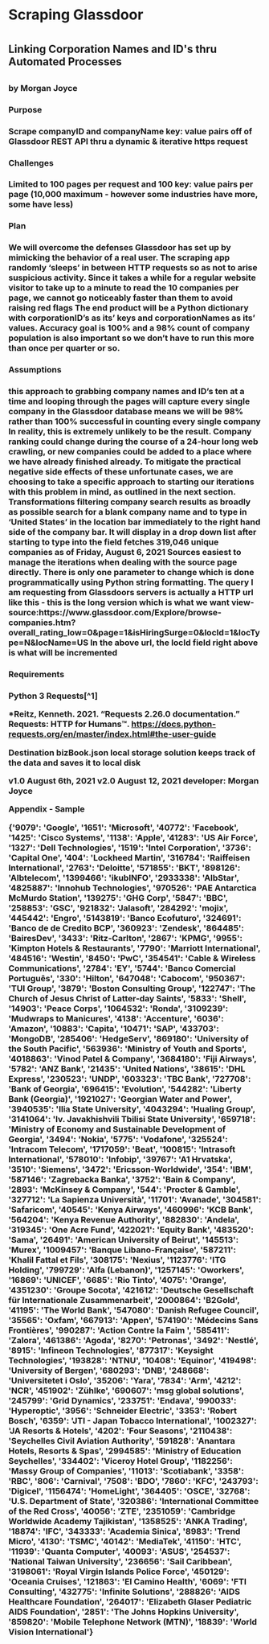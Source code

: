 <h1>Scraping Glassdoor<h1>
<h2>Linking Corporation Names and ID's thru Automated Processes<h2>
<h3>by Morgan Joyce<h3>
 
<h3>Purpose<h3>
Scrape companyID and companyName key: value pairs off of Glassdoor REST API thru a dynamic & iterative https request

<h3>Challenges<h3>
Limited to 100 pages per request and 100 key: value pairs per page (10,000 maximum - however some industries have more, some have less)

<h3>Plan<h3>
We will overcome the defenses Glassdoor  has set up by mimicking the behavior of a real user. The scraping app randomly ‘sleeps’ in between HTTP requests so as not to arise suspicious activity. Since it takes a while for a regular website visitor to take up to a minute to read the 10 companies per page, we cannot go noticeably faster than them to avoid raising red flags
The end product will be a Python dictionary with corporationID’s as its’ keys and corporationNames as its’ values. Accuracy goal is 100% and a 98% count of company population is also important so we don’t have to run this more than once per quarter or so.

<h3>Assumptions<h3>
this approach to grabbing company names and ID’s ten at a time and looping through the pages will capture every single company in the Glassdoor database means we will be 98% rather than 100% successful in counting every single company
In reality, this is extremely unlikely to be the result. Company ranking could change during the course of a 24-hour long web crawling, or new companies could be added to a place where we have already finished already. To mitigate the practical negative side effects of these unfortunate cases, we are choosing to take a specific approach to starting our iterations with this problem in mind, as outlined in the next section.
Transformations
filtering company search results as broadly as possible
search for a blank company name and to type in ‘United States’ in the location bar
immediately to the right hand side of the company bar. It will display in a drop down list after starting to type into the field
fetches 319,046 unique companies as of Friday, August 6, 2021
Sources
easiest to manage the iterations when dealing with the source page directly. There is only one parameter to change which is done programmatically using Python string formatting. The query I am requesting from Glassdoors servers is actually a HTTP url like this - this is the long version which is what we want
view-source:https://www.glassdoor.com/Explore/browse-companies.htm?overall_rating_low=0&page=1&isHiringSurge=0&locId=1&locType=N&locName=US
In the above url, the locId field right above is what will be incremented

<h3>Requirements<h3>
Python 3
Requests[^1]

*Reitz, Kenneth. 2021. “Requests 2.26.0 documentation.” Requests: HTTP for Humans™. https://docs.python-requests.org/en/master/index.html#the-user-guide


Destination
bizBook.json local storage solution keeps track of the data and saves it to local disk


v1.0 August 6th, 2021
v2.0 August 12, 2021
developer: Morgan Joyce


Appendix - Sample


{'9079': 'Google',
 '1651': 'Microsoft',
 '40772': 'Facebook',
 '1425': 'Cisco Systems',
 '1138': 'Apple',
 '41283': 'US Air Force',
 '1327': 'Dell Technologies',
 '1519': 'Intel Corporation',
 '3736': 'Capital One',
 '404': 'Lockheed Martin',
 '316784': 'Raiffeisen International',
 '2763': 'Deloitte',
 '571855': 'BKT',
 '898126': 'Albtelecom',
 '1399466': 'ikubINFO',
 '2933338': 'AlbStar',
 '4825887': 'Innohub Technologies',
 '970526': 'PAE Antarctica McMurdo Station',
 '139275': 'GHG Corp',
 '5847': 'BBC',
 '258853': 'GSC',
 '921832': 'Jalasoft',
 '284292': 'mojix',
 '445442': 'Engro',
 '5143819': 'Banco Ecofuturo',
 '324691': 'Banco de de Credito BCP',
 '360923': 'Zendesk',
 '864485': 'BairesDev',
 '3433': 'Ritz-Carlton',
 '2867': 'KPMG',
 '9955': 'Kimpton Hotels & Restaurants',
 '7790': 'Marriott International',
 '484516': 'Westin',
 '8450': 'PwC',
 '354541': 'Cable & Wireless Communications',
 '2784': 'EY',
 '5744': 'Banco Comercial Português',
 '330': 'Hilton',
 '647048': 'Cabocom',
 '950367': 'TUI Group',
 '3879': 'Boston Consulting Group',
 '122747': 'The Church of Jesus Christ of Latter-day Saints',
 '5833': 'Shell',
 '14903': 'Peace Corps',
 '1064532': 'Ronda',
 '3109239': 'Mudwraps to Manicures',
 '4138': 'Accenture',
 '6036': 'Amazon',
 '10883': 'Capita',
 '10471': 'SAP',
 '433703': 'MongoDB',
 '285406': 'HedgeServ',
 '869180': 'University of the South Pacific',
 '563936': 'Ministry of Youth and Sports',
 '4018863': 'Vinod Patel & Company',
 '3684180': 'Fiji Airways',
 '5782': 'ANZ Bank',
 '21435': 'United Nations',
 '38615': 'DHL Express',
 '230523': 'UNDP',
 '603323': 'TBC Bank',
 '727708': 'Bank of Georgia',
 '696415': 'Evolution',
 '544282': 'Liberty Bank (Georgia)',
 '1921027': 'Georgian Water and Power',
 '3940535': 'Ilia State University',
 '4043294': 'Hualing Group',
 '3141064': 'Iv. Javakhishvili Tbilisi State University',
 '659718': 'Ministry of Economy and Sustainable Development of Georgia',
 '3494': 'Nokia',
 '5775': 'Vodafone',
 '325524': 'Intracom Telecom',
 '1717059': 'Beat',
 '100815': 'Intrasoft International',
 '578010': 'Infobip',
 '39767': 'A1 Hrvatska',
 '3510': 'Siemens',
 '3472': 'Ericsson-Worldwide',
 '354': 'IBM',
 '587146': 'Zagrebacka Banka',
 '3752': 'Bain & Company',
 '2893': 'McKinsey & Company',
 '544': 'Procter & Gamble',
 '327712': 'La Sapienza Università',
 '11701': 'Avanade',
 '304581': 'Safaricom',
 '40545': 'Kenya Airways',
 '460996': 'KCB Bank',
 '564204': 'Kenya Revenue Authority',
 '882830': 'Andela',
 '319345': 'One Acre Fund',
 '422021': 'Equity Bank',
 '483520': 'Sama',
 '26491': 'American University of Beirut',
 '145513': 'Murex',
 '1009457': 'Banque Libano-Française',
 '587211': 'Khalil Fattal et Fils',
 '308175': 'Nexius',
 '1123776': 'ITG Holding',
 '799729': 'Alfa (Lebanon)',
 '1257145': 'Oworkers',
 '16869': 'UNICEF',
 '6685': 'Rio Tinto',
 '4075': 'Orange',
 '4351230': 'Groupe Socota',
 '421612': 'Deutsche Gesellschaft für Internationale Zusammenarbeit',
 '2000864': 'B2Gold',
 '41195': 'The World Bank',
 '547080': 'Danish Refugee Council',
 '35565': 'Oxfam',
 '667913': 'Appen',
 '574190': 'Médecins Sans Frontières',
 '990287': 'Action Contre la Faim ',
 '585411': 'Zalora',
 '461386': 'Agoda',
 '8270': 'Petronas',
 '3492': 'Nestlé',
 '8915': 'Infineon Technologies',
 '877317': 'Keysight Technologies',
 '193828': 'NTNU',
 '10408': 'Equinor',
 '419498': 'University of Bergen',
 '680293': 'DNB',
 '248668': 'Universitetet i Oslo',
 '35206': 'Yara',
 '7834': 'Arm',
 '4212': 'NCR',
 '451902': 'Zühlke',
 '690607': 'msg global solutions',
 '245799': 'Grid Dynamics',
 '233751': 'Endava',
 '990033': 'Hyperoptic',
 '3956': 'Schneider Electric',
 '3353': 'Robert Bosch',
 '6359': 'JTI - Japan Tobacco International',
 '1002327': 'JA Resorts & Hotels',
 '4202': 'Four Seasons',
 '2110438': 'Seychelles Civil Aviation Authority',
 '591828': 'Anantara Hotels, Resorts & Spas',
 '2994585': 'Ministry of Education Seychelles',
 '334402': 'Viceroy Hotel Group',
 '1182256': 'Massy Group of Companies',
 '11013': 'Scotiabank',
 '3358': 'RBC',
 '806': 'Carnival',
 '7508': 'BDO',
 '7860': 'KFC',
 '243793': 'Digicel',
 '1156474': 'HomeLight',
 '364405': 'OSCE',
 '32768': 'U.S. Department of State',
 '320386': 'International Committee of the Red Cross',
 '40056': 'ZTE',
 '2351059': 'Cambridge Worldwide Academy Tajikistan',
 '1358525': 'ANKA Trading',
 '18874': 'IFC',
 '343333': 'Academia Sinica',
 '8983': 'Trend Micro',
 '4130': 'TSMC',
 '40142': 'MediaTek',
 '41150': 'HTC',
 '11939': 'Quanta Computer',
 '40093': 'ASUS',
 '254537': 'National Taiwan University',
 '236656': 'Sail Caribbean',
 '3198061': 'Royal Virgin Islands Police Force',
 '450129': 'Oceania Cruises',
 '121863': 'El Camino Health',
 '6069': 'FTI Consulting',
 '432775': 'Infinite Solutions',
 '288826': 'AIDS Healthcare Foundation',
 '264017': 'Elizabeth Glaser Pediatric AIDS Foundation',
 '2851': 'The Johns Hopkins University',
 '859820': 'Mobile Telephone Network (MTN)',
 '18839': 'World Vision International'}
